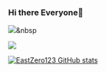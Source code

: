 ### Hi there Everyone👋


<img src="https://img.shields.io/badge/JavaScript-#F7DF1E?style=flat-square&logo=JAVASCRIPT&logoColor=white"/></a>&nbsp 

<a href="https://hits.seeyoufarm.com"><img src="https://hits.seeyoufarm.com/api/count/incr/badge.svg?url=https%3A%2F%2Fgithub.com%2FEastZero123&count_bg=%2379C83D&title_bg=%23555555&icon=&icon_color=%23E7E7E7&title=hits&edge_flat=false"/></a>

[![EastZero123 GitHub stats](https://github-readme-stats.vercel.app/api?username=EastZero123)](https://github.com/anuraghazra/github-readme-stats)

<!--
**EastZero123/EastZero123** is a ✨ _special_ ✨ repository because its `README.md` (this file) appears on your GitHub profile.

Here are some ideas to get you started:

- 🔭 I’m currently working on ...
- 🌱 I’m currently learning ...
- 👯 I’m looking to collaborate on ...
- 🤔 I’m looking for help with ...
- 💬 Ask me about ...
- 📫 How to reach me: ...
- 😄 Pronouns: ...
- ⚡ Fun fact: ...
-->
